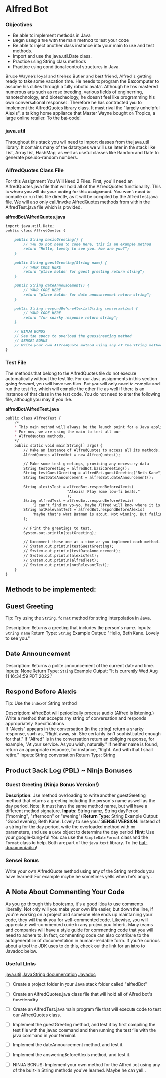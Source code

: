 # Alfred Bot

### Objectives:
- Be able to implement methods in Java
- Begin using a file with the main method to test your code
- Be able to inject another class instance into your main to use and test methods.
- Import and use the java.util.Date class.
- Practice using String class methods
- Practice using conditional control structures in Java.

Bruce Wayne's loyal and tireless Butler and best friend, Alfred is getting ready to take some vacation time. He needs to program the Batcomputer to assume his duties through a fully robotic avatar. Although he has mastered numerous arts such as rose breeding, various fields of engineering, nanotechnology, and biotechnology, he doesn't feel like programming his own conversational responses. Therefore he has contracted you to implement the AlfredQuotes library class. It must rival the "largely unhelpful Alexis", a talking home appliance that Master Wayne bought on Tropics, a large online retailer. To the bat-code!

### java.util

Throughout this stack you will need to import classes from the java.util library. It contains many of the datatypes we will use later in the stack like List, ArrayList, HashMap, as well as useful classes like Random and Date to generate pseudo-random numbers.

### AlfredQuotes Class File

For this Assignment You Will Need 2 Files. First, you'll need an AlfredQuotes.java file that will hold all of the AlfredQuotes functionality. This is where you will do your coding for this assignment. You won't need to compile or run this file directly, as it will be compiled by the AlfredTest.java file. We will also only call/invoke AlfredQuotes methods from within the AlfredTest.java file which is provided.

**alfredBot/AlfredQuotes.java**
```md
import java.util.Date;
public class AlfredQuotes {
    
    public String basicGreeting() {
        // You do not need to code here, this is an example method
        return "Hello, lovely to see you. How are you?";
    }
    
    public String guestGreeting(String name) {
        // YOUR CODE HERE
        return "place holder for guest greeting return string";
    }
    
    public String dateAnnouncement() {
        // YOUR CODE HERE
        return "place holder for date announcement return string";
    }
    
    public String respondBeforeAlexis(String conversation) {
        // YOUR CODE HERE
        return "for snarky response return string";
    }
    
	// NINJA BONUS
	// See the specs to overload the guessGreeting method
    // SENSEI BONUS
    // Write your own AlfredQuote method using any of the String methods you have learned!
}
````

### Test File
The methods that belong to the AlfredQuotes file do not execute automatically without the test file. For our Java assignments in this section going forward, you will have two files. But you will only need to compile and run the test file, which will compile the other file as well if there is an instance of that class in the test code. You do not need to alter the following file, although you may if you like.

**alfredBot/AlfredTest.java**
```md
public class AlfredTest {
    /*
    * This main method will always be the launch point for a Java application
    * For now, we are using the main to test all our 
    * AlfredQuotes methods.
    */
    public static void main(String[] args) {
        // Make an instance of AlfredQuotes to access all its methods.
        AlfredQuotes alfredBot = new AlfredQuotes();
        
        // Make some test greetings, providing any necessary data
        String testGreeting = alfredBot.basicGreeting();
        String testGuestGreeting = alfredBot.guestGreeting("Beth Kane");
        String testDateAnnouncement = alfredBot.dateAnnouncement();
        
        String alexisTest = alfredBot.respondBeforeAlexis(
                            "Alexis! Play some low-fi beats."
                            );
        String alfredTest = alfredBot.respondBeforeAlexis(
            "I can't find my yo-yo. Maybe Alfred will know where it is.");
        String notRelevantTest = alfredBot.respondBeforeAlexis(
            "Maybe that's what Batman is about. Not winning. But failing.."
        );
        
        // Print the greetings to test.
        System.out.println(testGreeting);
        
        // Uncomment these one at a time as you implement each method.
        // System.out.println(testGuestGreeting);
        // System.out.println(testDateAnnouncement);
        // System.out.println(alexisTest);
        // System.out.println(alfredTest);
        // System.out.println(notRelevantTest);
    }
}
````

## Methods to be implemented:

## Guest Greeting
Tip: Try using the `String.format` method for string interpolation in Java.

Description: 	Returns a greeting that includes the person's name. 
Inputs:	 `String name` 
Return Type:	 `String`
Example Output:	"Hello, Beth Kane. Lovely to see you."

## Date Announcement
Description: 	Returns a polite announcement of the current date and time.
Inputs:	None
Return Type:	 `String` 
Example Output:	"It is currently Wed Aug 11 16:34:59 PDT 2022."


## Respond Before Alexis

Tip: Use the `indexOf` String method

Description: 	AlfredBot will periodically process audio (Alfred is listening.) Write a method that accepts any string of conversation and responds appropriately.
Specifications	
If "Alexis" appears in the conversation (in the string) return a snarky response, such as, "Right away, sir. She certainly isn't sophisticated enough for that."
If "Alfred" is in the conversation return an obliging response, for example, "At your service. As you wish, naturally."
If neither name is found, return an appropriate response, for instance, "Right. And with that I shall retire." 
Inputs:	 String conversation
Return Type:	 String 

## Product Back Log (PBL) ~ Ninja Bonuses

### Guest Greeting (Ninja Bonus Version!)

**Description**: Use method overloading to write another guestGreeting method that returns a greeting including the person's name as well as the day period. Note: It must have the same method name, but will have a different method signature.
**Inputs**: String name, String dayPeriod  ("morning", "afternoon" or "evening")
**Return Type**: String
Example Output: "Good evening, Beth Kane. Lovely to see you."
**SENSEI VERSION**: Instead of a string for the day period, write the overloaded method with no parameters, and use a `Date` object to determine the day period.
**Hint**: Use your google-kung-fu! You can use the  `SimpleDateFormat` class and the `Format` class to help. Both are part of the `java.text` library. To the [bat-documentation](https://docs.oracle.com/javase/8/docs/api/java/text/SimpleDateFormat.html)!

### Sensei Bonus
Write your own AlfredQuote method using any of the String methods you have learned! For example maybe he sometimes yells when he's angry..

## A Note About Commenting Your Code

As you go through this bootcamp, it's a good idea to use comments liberally. Not only will you make your own life easier, but down the line, if you're working on a project and someone else ends up maintaining your code, they will thank you for well-commented code. Likewise, you will appreciate well-commented code in any project you inherit. Many teams and companies will have a style guide for commenting code that you will need to adhere to. In fact, commenting code can also contribute to the autogeneration of documentation in human-readable form. If you're curious about a tool the JDK uses to do this, check out the link for an intro to Javadoc below.

### Useful Links

[java.util](https://docs.oracle.com/javase/8/docs/api/java/util/package-summary.html)
[Java String documentation](https://docs.oracle.com/javase/8/docs/api/java/util/package-summary.html)
[Javadoc](https://www.baeldung.com/javadoc)

- [ ] Create a project folder in your Java stack folder called "alfredBot"

- [ ] Create an AlfredQuotes.java class file that will hold all of Alfred bot's functionality.

- [ ] Create an AlfredTest.java main program file that will execute code to test our AlfredQuotes class.

- [ ] Implement the guestGreeting method, and test it by first compiling the test file with the javac command and then running the test file with the java command in your terminal.

- [ ] Implement the dateAnnouncement method, and test it.

- [ ] Implement the answeringBeforeAlexis method, and test it.

- [ ] NINJA BONUS: Implement your own method for the Alfred bot using any of the built-in String methods you've learned. Maybe he can yell..

